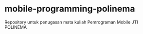 # mobile-programming-polinema
Repository untuk penugasan mata kuliah Pemrograman Mobile JTI POLINEMA
